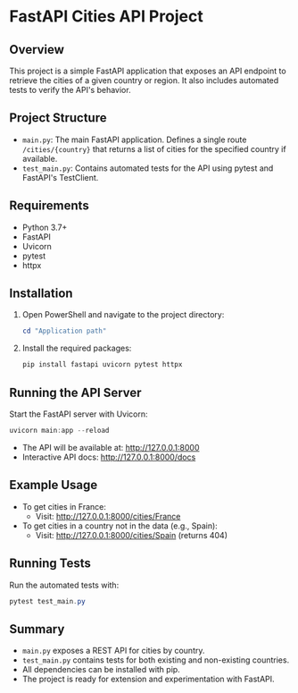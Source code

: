 # FastAPI Cities API Project

## Overview

This project is a simple FastAPI application that exposes an API endpoint to retrieve the cities of a given country or region. It also includes automated tests to verify the API's behavior.

## Project Structure

- `main.py`: The main FastAPI application. Defines a single route `/cities/{country}` that returns a list of cities for the specified country if available.
- `test_main.py`: Contains automated tests for the API using pytest and FastAPI's TestClient.

## Requirements

- Python 3.7+
- FastAPI
- Uvicorn
- pytest
- httpx

## Installation

1. Open PowerShell and navigate to the project directory:
   ```powershell
   cd "Application path"
   ```
2. Install the required packages:
   ```powershell
   pip install fastapi uvicorn pytest httpx
   ```

## Running the API Server

Start the FastAPI server with Uvicorn:

```powershell
uvicorn main:app --reload
```

- The API will be available at: http://127.0.0.1:8000
- Interactive API docs: http://127.0.0.1:8000/docs

## Example Usage

- To get cities in France:
  - Visit: http://127.0.0.1:8000/cities/France
- To get cities in a country not in the data (e.g., Spain):
  - Visit: http://127.0.0.1:8000/cities/Spain (returns 404)

## Running Tests

Run the automated tests with:

```powershell
pytest test_main.py
```

## Summary

- `main.py` exposes a REST API for cities by country.
- `test_main.py` contains tests for both existing and non-existing countries.
- All dependencies can be installed with pip.
- The project is ready for extension and experimentation with FastAPI.
